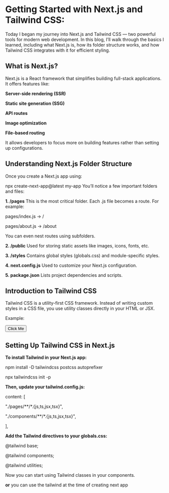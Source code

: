 # Getting Started with Next.js and Tailwind CSS:
Today I began my journey into Next.js and Tailwind CSS — two powerful tools for modern web development. In this blog, I’ll walk through the basics I learned, including what Next.js is, how its folder structure works, and how Tailwind CSS integrates with it for efficient styling.

## What is Next.js?
Next.js is a React framework that simplifies building full-stack applications. It offers features like:

**Server-side rendering (SSR)**

**Static site generation (SSG)**

**API routes**

**Image optimization**

**File-based routing**

It allows developers to focus more on building features rather than setting up configurations.

## Understanding Next.js Folder Structure
Once you create a Next.js app using:

npx create-next-app@latest my-app
You’ll notice a few important folders and files:

**1. /pages**
This is the most critical folder. Each .js file becomes a route. For example:

pages/index.js → /

pages/about.js → /about

You can even nest routes using subfolders.

**2. /public**
Used for storing static assets like images, icons, fonts, etc.

**3. /styles**
Contains global styles (globals.css) and module-specific styles.

**4. next.config.js**
Used to customize your Next.js configuration.

**5. package.json**
Lists project dependencies and scripts.

## Introduction to Tailwind CSS
Tailwind CSS is a utility-first CSS framework. Instead of writing custom styles in a CSS file, you use utility classes directly in your HTML or JSX.

Example:

<button className="bg-blue-500 text-white px-4 py-2 rounded">
  Click Me
</button>

## Setting Up Tailwind CSS in Next.js
**To install Tailwind in your Next.js app:**

npm install -D tailwindcss postcss autoprefixer

npx tailwindcss init -p

**Then, update your tailwind.config.js:**

content: [

  "./pages/**/*.{js,ts,jsx,tsx}",
  
  "./components/**/*.{js,ts,jsx,tsx}",

],

**Add the Tailwind directives to your globals.css:**

@tailwind base;

@tailwind components;

@tailwind utilities;

Now you can start using Tailwind classes in your components.

**or**
you can use the tailwind at the time of creating next app
